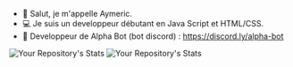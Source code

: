 - 👋 Salut, je m'appelle Aymeric.
- 💻 Je suis un developpeur débutant en Java Script et HTML/CSS.
- 🤖 Developpeur de Alpha Bot (bot discord) : https://discord.ly/alpha-bot



![Your Repository's Stats](https://github-readme-stats.vercel.app/api?username=MrAymeric&show_icons=true)
![Your Repository's Stats](https://github-readme-stats.vercel.app/api/top-langs/?username=MrAymeric&theme=blue-green)
